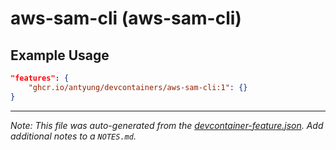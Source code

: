 
# aws-sam-cli (aws-sam-cli)



## Example Usage

```json
"features": {
    "ghcr.io/antyung/devcontainers/aws-sam-cli:1": {}
}
```





---

_Note: This file was auto-generated from the [devcontainer-feature.json](https://github.com/antyung/devcontainers/blob/main/src/features/aws-sam-cli/devcontainer-feature.json).  Add additional notes to a `NOTES.md`._
